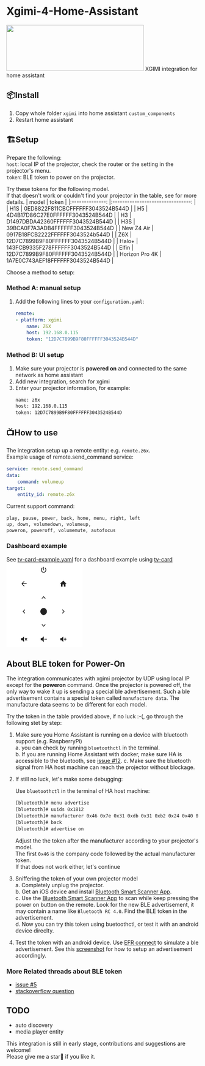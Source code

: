 # Xgimi-4-Home-Assistant
<img src="https://brands.home-assistant.io/xgimi/logo.png"  width="360" height="120">  
XGIMI integration for home assistant


  
## 📦Install
1. Copy whole folder `xgimi` into home assistant `custom_components`  
2. Restart home assistant  

## 🏗️Setup
Prepare the following:  
``host``: local IP of the projector, check the router or the setting in the projector's menu.  
``token``: BLE token to power on the projector.  

Try these tokens for the following model.  
If that doesn't work or couldn't find your projector in the table, see for more details.
|      model     	|               token              	|
|:--------------:	|:--------------------------------:	|
|       H1S      	| 0ED8822F811CBCFFFFFF3043524B544D 	|
|       H5      	| 4D4B17D86C27E0FFFFFF3043524B544D 	|
|       H3       	| D1497DBDA42360FFFFFF3043524B544D 	|
|       H3S      	| 39BCA0F7A3ADB4FFFFFF3043524B544D 	|
|    New Z4 Air 	| 0917B18FCB2222FFFFFF3043524b544D 	|
|       Z6X      	| 12D7C7899B9F80FFFFFF3043524B544D 	|
|      Halo+     	| 143FCB9335F278FFFFFF3043524B544D 	|
|      Elfin     	| 12D7C7899B9F80FFFFFF3043524B544D 	|
| Horizon Pro 4K 	| 1A7E0C743AEF18FFFFFF3043524B544D 	|




Choose a method to setup:
### Method A: manual setup
1. Add the following lines to your `configuration.yaml`:
    ```yaml
    remote:
    - platform: xgimi
        name: Z6X
        host: 192.168.0.115
        token: "12D7C7899B9F80FFFFFF3043524B544D"
    ```

### Method B: UI setup
1. Make sure your projector is **powered on** and connected to the same network as home assistant
2. Add new integration, search for xgimi
3. Enter your projector information, for example:
    ```bash
    name: z6x
    host: 192.168.0.115
    token: 12D7C7899B9F80FFFFFF3043524B544D
    ```

## 📺How to use
The integration setup up a remote entity: e.g. `remote.z6x`.  
Example usage of remote.send_command service:  
```yaml
service: remote.send_command
data:
    command: volumeup
target:
    entity_id: remote.z6x
```
Current support command:  
```
play, pause, power, back, home, menu, right, left
up, down, volumedown, volumeup,
poweron, poweroff, volumemute, autofocus
```

### Dashboard example
See [tv-card-example.yaml](assets/tv-card-example.yaml) for a dashboard example using [tv-card](https://github.com/marrobHD/tv-card)  
<img src="assets/tv_card.png"  width="200" height="220">


## About BLE token for Power-On

The integration communicates with xgimi projector by UDP using local IP except for the **poweron** command. Once the projector is powered off, the only way to wake it up is sending a special ble advertisement. Such a ble advertisement contains a special token called `manufacture data`. The manufacture data seems to be different for each model.  

Try the token in the table provided above, if no luck :-(, go through the following stet by step:  

1. Make sure you Home Assistant is running on a device with bluetooth support (e.g. RaspberryPi)  
    a. you can check by running ``bluetoothctl`` in the terminal.  
    b. If you are running Home Assistant with docker, make sure HA is accessible to the bluetooth, see [issue #12](https://github.com/manymuch/Xgimi-4-Home-Assistant/issues/12).
    c. Make sure the bluetooth signal  from HA host machine can reach the projector without blockage.  

2. If still no luck, let's make some debugging:  

    Use ``bluetoothctl`` in the terminal of HA host machine:  
    ```bash
    [bluetooth]# menu advertise
    [bluetooth]# uuids 0x1812
    [bluetooth]# manufacturer 0x46 0x7e 0x31 0xdb 0x31 0xb2 0x24 0x40 0xff 0xff 0xff 0x30 0x43 0x52 0x4b 0x54 0x4d
    [bluetooth]# back
    [bluetooth]# advertise on
    ```
    Adjust the the token after the manufacturer according to your projector's model.  
    The first ``0x46`` is the company code followed by the actual manufacturer token.  
    If that does not work either, let's continue

3. Sniffering the token of your own projector model  
a. Completely unplug the projector.  
b. Get an iOS device and install [Bluetooth Smart Scanner App](https://apps.apple.com/us/app/bluetooth-smart-scanner/id509978131).  
c. Use the [Bluetooth Smart Scanner App](https://apps.apple.com/us/app/bluetooth-smart-scanner/id509978131) to scan while keep pressing the power on button on the remote. Look for the new BLE advertisement, it may contain a name like ``Bluetooth RC 4.0``.  Find the BLE token in the advertisement.  
d. Now you can try this token using buetoothctl, or test it with an android device direclty.  

4. Test the token with an android device.
Use [EFR connect](https://play.google.com/store/apps/details?id=com.siliconlabs.bledemo&hl=en&pli=1) to simulate a ble advertisement.  See this [screenshot](https://i.stack.imgur.com/4HLQs.jpg) for how to setup an advertisement accordingly.  

### More Related threads about BLE token
* [issue #5](https://github.com/manymuch/Xgimi-4-Home-Assistant/issues/5)
* [stackoverflow question](https://stackoverflow.com/questions/69921353/how-can-i-clone-a-non-paired-ble-signal-from-a-remote-to-trigger-a-device/75551013#75551013)

## TODO
- auto discovery  
- media player entity   


This integration is still in early stage, contributions and suggestions are welcome!  
Please give me a star:star_struck: if you like it.
